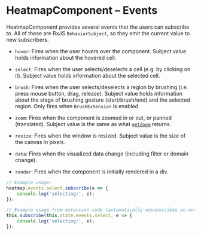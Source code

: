 # HeatmapComponent – Events

HeatmapComponent provides several events that the users can subscribe to. All of these are RxJS `BehaviorSubject`, so they emit the current value to new subscribers.

-   `hover`: Fires when the user hovers over the component. Subject value holds information about the hovered cell.

-   `select`: Fires when the user selects/deselects a cell (e.g. by clicking on it). Subject value holds information about the selected cell.

-   `brush`: Fires when the user selects/deselects a region by brushing (i.e. press mouse button, drag, release). Subject value holds information about the stage of brushing gesture (start/brush/end) and the selected region. Only fires when `BrushExtension` is enabled.
        
-   `zoom`: Fires when the component is zoomed in or out, or panned (translated). Subject value is the same as what [`getZoom`](./customization.md#getZoom) returns.

-   `resize`: Fires when the window is resized. Subject value is the size of the canvas in pixels.

-   `data`: Fires when the visualized data change (including filter or domain change).

-   `render`: Fires when the component is initially rendered in a div.

```ts
// Example usage:
heatmap.events.select.subscribe(e => {
    console.log('selecting:', e);
});

// Example usage from extension code (automatically unsubscribes on unregister)
this.subscribe(this.state.events.select, e => {
    console.log('selecting:', e);
});
```
